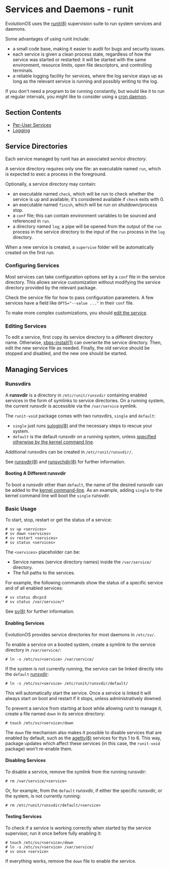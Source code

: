 # Services and Daemons - runit

EvolutionOS uses the [runit(8)](https://man.voidlinux.org/runit.8) supervision suite to
run system services and daemons.

Some advantages of using runit include:

- a small code base, making it easier to audit for bugs and security issues.
- each service is given a clean process state, regardless of how the service was
   started or restarted: it will be started with the same environment, resource
   limits, open file descriptors, and controlling terminals.
- a reliable logging facility for services, where the log service stays up as
   long as the relevant service is running and possibly writing to the log.

If you don't need a program to be running constantly, but would like it to run
at regular intervals, you might like to consider using a [cron
daemon](../cron.md).

## Section Contents

- [Per-User Services](./user-services.md)
- [Logging](./logging.md)

## Service Directories

Each service managed by runit has an associated *service directory*.

A service directory requires only one file: an executable named `run`, which is
expected to exec a process in the foreground.

Optionally, a service directory may contain:

- an executable named `check`, which will be run to check whether the service is
   up and available; it's considered available if `check` exits with 0.
- an executable named `finish`, which will be run on shutdown/process stop.
- a `conf` file; this can contain environment variables to be sourced and
   referenced in `run`.
- a directory named `log`; a pipe will be opened from the output of the `run`
   process in the service directory to the input of the `run` process in the
   `log` directory.

When a new service is created, a `supervise` folder will be automatically
created on the first run.

### Configuring Services

Most services can take configuration options set by a `conf` file in the service
directory. This allows service customization without modifying the service
directory provided by the relevant package.

Check the service file for how to pass configuration parameters. A few services
have a field like `OPTS="--value ..."` in their `conf` file.

To make more complex customizations, you should [edit the
service](#editing-services).

### Editing Services

To edit a service, first copy its service directory to a different directory
name. Otherwise, [xbps-install(1)](https://man.voidlinux.org/xbps-install.1) can
overwrite the service directory. Then, edit the new service file as needed.
Finally, the old service should be stopped and disabled, and the new one should
be started.

## Managing Services

### Runsvdirs

A **runsvdir** is a directory in `/etc/runit/runsvdir` containing enabled
services in the form of symlinks to service directories. On a running system,
the current runsvdir is accessible via the `/var/service` symlink.

The `runit-void` package comes with two runsvdirs, `single` and `default`:

- `single` just runs [sulogin(8)](https://man.voidlinux.org/sulogin.8) and the
   necessary steps to rescue your system.
- `default` is the default runsvdir on a running system, unless [specified
   otherwise by the kernel command line](#booting-a-different-runsvdir).

Additional runsvdirs can be created in `/etc/runit/runsvdir/`.

See [runsvdir(8)](https://man.voidlinux.org/runsvdir.8) and
[runsvchdir(8)](https://man.voidlinux.org/runsvchdir.8) for further information.

#### Booting A Different runsvdir

To boot a runsvdir other than `default`, the name of the desired runsvdir can be
added to the [kernel command-line](../kernel.md#cmdline). As an example, adding
`single` to the kernel command line will boot the `single` runsvdir.

### Basic Usage

To start, stop, restart or get the status of a service:

```
# sv up <services>
# sv down <services>
# sv restart <services>
# sv status <services>
```

The `<services>` placeholder can be:

- Service names (service directory names) inside the `/var/service/` directory.
- The full paths to the services.

For example, the following commands show the status of a specific service and of
all enabled services:

```
# sv status dhcpcd
# sv status /var/service/*
```

See [sv(8)](https://man.voidlinux.org/sv.8) for further information.

#### Enabling Services

EvolutionOS provides service directories for most daemons in `/etc/sv/`.

To enable a service on a booted system, create a symlink to the service
directory in `/var/service/`:

```
# ln -s /etc/sv/<service> /var/service/
```

If the system is not currently running, the service can be linked directly into
the `default` [runsvdir](#runsvdirs):

```
# ln -s /etc/sv/<service> /etc/runit/runsvdir/default/
```

This will automatically start the service. Once a service is linked it will
always start on boot and restart if it stops, unless administratively downed.

To prevent a service from starting at boot while allowing runit to manage it,
create a file named `down` in its service directory:

```
# touch /etc/sv/<service>/down
```

The `down` file mechanism also makes it possible to disable services that are
enabled by default, such as the [agetty(8)](https://man.voidlinux.org/agetty.8)
services for ttys 1 to 6. This way, package updates which affect these services
(in this case, the `runit-void` package) won't re-enable them.

#### Disabling Services

To disable a service, remove the symlink from the running runsvdir:

```
# rm /var/service/<service>
```

Or, for example, from the `default` runsvdir, if either the specific runsvdir,
or the system, is not currently running:

```
# rm /etc/runit/runsvdir/default/<service>
```

#### Testing Services

To check if a service is working correctly when started by the service
supervisor, run it once before fully enabling it:

```
# touch /etc/sv/<service>/down
# ln -s /etc/sv/<service> /var/service/
# sv once <service>
```

If everything works, remove the `down` file to enable the service.
